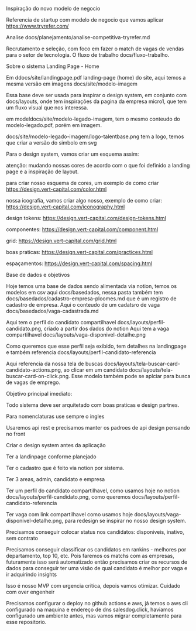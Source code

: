 Inspiração do novo modelo de negocio

Referencia de startup com modelo de negocio que vamos aplicar https://www.tryrefer.com/

Analise docs/planejamento/analise-competitiva-tryrefer.md

Recrutamento e seleção, com foco em fazer o match de vagas de vendas para o setor de tecnologia. O fluxo de trabalho docs/fluxo-trabalho.

Sobre o sistema
Landing Page - Home

Em ddocs/site/landingpage.pdf landing-page (home) do site, aqui temos a mesma versão em imagens docs/site/modelo-imagem

Essa base deve ser usada para inspirar o design system, em conjunto com docs/layouts, onde tem inspirações da pagina da empresa micro1, que tem um fluxo visual que nos interessa.


em modeldocs/site/modelo-legado-imagem, tem o mesmo conteudo do modelo-legado.pdf, porém em imagem.

docs/site/modelo-legado-imagem/logo-talentbase.png tem a logo, temos que criar a versão do simbolo em svg

Para o design system, vamos criar um esquema assim:
 
atenção: mudando nossas cores de acordo com o que foi definido a landing page e a inspiração de layout.

para criar nosso esquema de cores, um exemplo de como criar https://design.vert-capital.com/color.html

nossa icografia, vamos criar algo nosso, exemplo de como criar: https://design.vert-capital.com/iconography.html

design tokens: https://design.vert-capital.com/design-tokens.html

componentes: https://design.vert-capital.com/component.html 

grid: https://design.vert-capital.com/grid.html

boas praticas: https://design.vert-capital.com/practices.html

espaçamentos: https://design.vert-capital.com/spacing.html


Base de dados e objetivos

Hoje temos uma base de dados sendo alimentada via notion, temos os modelos em csv aqui docs/basedados, nessa pasta também tem docs/basedados/cadastro-empresa-ploomes.md que é um registro de cadastro de empresa. Aqui o conteudo de um cadatsro de vaga docs/basedados/vaga-cadastrada.md

Aqui tem o perfil do candidato compartilhavel docs/layouts/perfil-candidato.png, criado a partir dos dados do notion
Aqui tem a vaga compartilhavel docs/layouts/vaga-disponivel-detalhe.png

Como queremos que esse perfil seja exibido, tem detalhes na landingpage e também referencia docs/layouts/perfil-candidato-referencia

Aqui referencia da nossa tela de buscas docs/layouts/tela-buscar-card-candidato-actions.png, ao clicar em um candidato docs/layouts/tela-buscar-card-on-click.png. Esse modelo também pode se aplciar para busca de vagas de emprego.

Objetivo principal imediato:

Todo sistema deve ser arquitetado com boas praticas e design partnes.

Para nomenclaturas use sempre o ingles

Usaremos api rest e precisamos manter os padroes de api design pensando no front

Criar o design system antes da aplicação

Ter a landinpage conforme planejado

Ter o cadastro que é feito via notion por sistema.

Ter 3 areas, admin, candidato e empresa

Ter um perfil do candidato compartilhavel, como usamos hoje no notion docs/layouts/perfil-candidato.png, como queremos docs/layouts/perfil-candidato-referencia

Ter vaga com link compartilhavel como usamos hoje docs/layouts/vaga-disponivel-detalhe.png, para redesign se inspirar no nosso design system.

Precisamos conseguir colocar status nos candidatos: disponiveis, inativo, sem contrato

Precisamos conseguir classificar os candidatos em rankins - melhores por departamento, top 10, etc. Pois faremos os matchs com as empresas, futuramente isso será automatizado então precisamos criar os recursos de dados para conseguir ter uma visão de qual candidato é melhor por vaga e ir adquirindo insights

Isso é nosso MVP com urgencia critica, depois vamos otimizar. Cuidado com over engenheir

Precisamos configurar o deploy no github actions e aws, já temos o aws cli configurado na maquina e endereço de dns salesdog.click, haviamos configurado um ambiente antes, mas vamos migrar completamente para esse repositorio.






